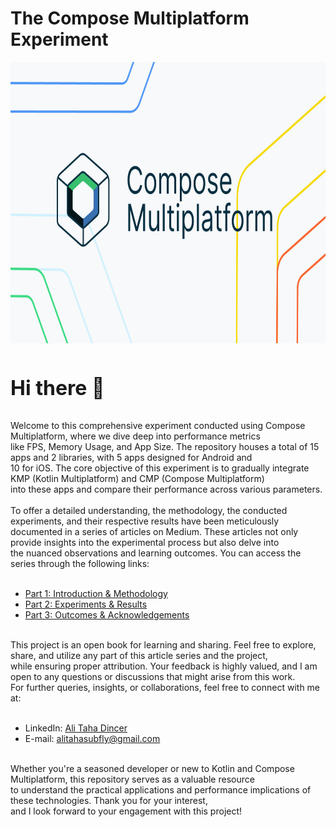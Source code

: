 # The Compose Multiplatform Experiment

<img src="./assets/compose_multiplatform.png" width="800" height="450">
<br>
<br>
<p style="font-size: xx-large; font-weight: bold;">Hi there 👋</p>
Welcome to this comprehensive experiment conducted using Compose Multiplatform, where we dive deep into performance metrics<br>like FPS, Memory Usage, and App Size. The repository houses a total of 15 apps and 2 libraries, with 5 apps designed for Android and<br>10 for iOS. The core objective of this experiment is to gradually integrate KMP (Kotlin Multiplatform) and CMP (Compose Multiplatform)<br>into these apps and compare their performance across various parameters.
<br>
<br>
To offer a detailed understanding, the methodology, the conducted experiments, and their respective results have been meticulously<br>documented in a series of articles on Medium. These articles not only provide insights into the experimental process but also delve into<br>the nuanced observations and learning outcomes. You can access the series through the following links:
<br>
<br>

- [Part 1: Introduction & Methodology]()
- [Part 2: Experiments & Results]()
- [Part 3: Outcomes & Acknowledgements]()

<br>
This project is an open book for learning and sharing. Feel free to explore, share, and utilize any part of this article series and the project,<br>while ensuring proper attribution. Your feedback is highly valued, and I am open to any questions or discussions that might arise from this work.<br>For further queries, insights, or collaborations, feel free to connect with me at:
<br>
<br>

- LinkedIn: [Ali Taha Dincer](https://www.linkedin.com/in/ali-taha-dincer/)
- E-mail: [alitahasubfly@gmail.com](alitahasubfly@gmail.com)

<br>
Whether you're a seasoned developer or new to Kotlin and Compose Multiplatform, this repository serves as a valuable resource<br>to understand the practical applications and performance implications of these technologies. Thank you for your interest,<br>and I look forward to your engagement with this project!